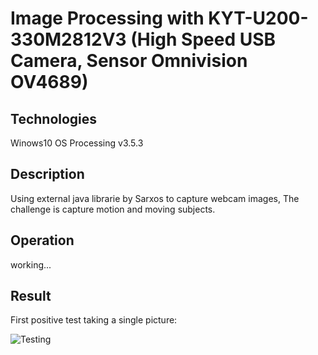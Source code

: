 # Image Processing with KYT-U200-330M2812V3 (High Speed USB Camera, Sensor Omnivision OV4689)


## Technologies

Winows10 OS
Processing v3.5.3

## Description

Using external java librarie by Sarxos to capture webcam images, The challenge is capture motion and moving subjects.

## Operation

working...

## Result

First positive test  taking a single picture:

![Testing](https://res.cloudinary.com/jaacker25/image/upload/v1587736754/ok_camera_ducmdc.png)
